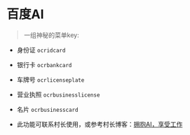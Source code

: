 # 百度AI
> 一组神秘的菜单key:

* 身份证 `ocridcard`

* 银行卡 `ocrbankcard`

* 车牌号 `ocrlicenseplate`

* 营业执照 `ocrbusinesslicense`

* 名片 `ocrbusinesscard`

* 此功能可联系村长使用，或参考村长博客：[拥抱AI，享受工作](http://ylin.wang/2017/07/13/esap18/)